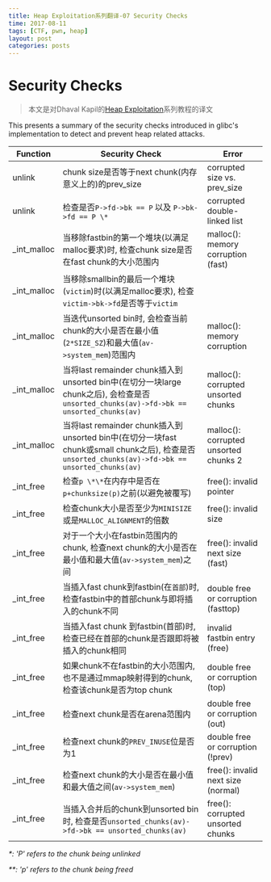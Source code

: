 ```yaml
---
title: Heap Exploitation系列翻译-07 Security Checks
time: 2017-08-11
tags: [CTF, pwn, heap]
layout: post
categories: posts
---
```


# Security Checks

> 本文是对Dhaval Kapil的[Heap Exploitation](https://heap-exploitation.dhavalkapil.com/)系列教程的译文

This presents a summary of the security checks introduced in glibc's implementation to detect and prevent heap related attacks.

| Function | Security Check | Error |
| --- | --- | --- |
| unlink | chunk size是否等于next chunk(内存意义上的)的prev_size | corrupted size vs. prev\_size |
| unlink | 检查是否`P->fd->bk == P` 以及 `P->bk->fd == P \*` | corrupted double-linked list |
| \_int\_malloc | 当移除fastbin的第一个堆块(以满足malloc要求)时, 检查chunk size是否在fast chunk的大小范围内 | malloc(): memory corruption (fast) |
| \_int\_malloc | 当移除smallbin的最后一个堆块(`victim`)时(以满足malloc要求), 检查`victim->bk->fd`是否等于`victim`|
| \_int\_malloc | 当迭代unsorted bin时, 会检查当前chunk的大小是否在最小值(`2*SIZE_SZ`)和最大值(`av->system_mem`)范围内| malloc(): memory corruption |
| \_int\_malloc | 当将last remainder chunk插入到unsorted bin中(在切分一块large chunk之后), 会检查是否`unsorted_chunks(av)->fd->bk == unsorted_chunks(av)` | malloc(): corrupted unsorted chunks |
| \_int\_malloc | 当将last remainder chunk插入到unsorted bin中(在切分一块fast chunk或small chunk之后), 检查是否`unsorted_chunks(av)->fd->bk == unsorted_chunks(av)` | malloc(): corrupted unsorted chunks 2 |
| \_int\_free | 检查`p \*\*`在内存中是否在`p+chunksize(p)`之前(以避免被覆写) | free(): invalid pointer |
| \_int\_free | 检查chunk大小是否至少为`MINISIZE`或是`MALLOC_ALIGNMENT`的倍数 | free(): invalid size |
| \_int\_free | 对于一个大小在fastbin范围内的chunk, 检查next chunk的大小是否在最小值和最大值(`av->system_mem`)之间 | free(): invalid next size (fast) |
| \_int\_free | 当插入fast chunk到fastbin(在`首部`)时, 检查fastbin中的首部chunk与即将插入的chunk不同 | double free or corruption (fasttop) |
| \_int\_free | 当插入fast chunk 到fastbin(首部)时, 检查已经在首部的chunk是否跟即将被插入的chunk相同 | invalid fastbin entry (free) |
| \_int\_free | 如果chunk不在fastbin的大小范围内, 也不是通过mmap映射得到的chunk, 检查该chunk是否为top chunk | double free or corruption (top) |
| \_int\_free | 检查next chunk是否在arena范围内 | double free or corruption (out) |
| \_int\_free | 检查next chunk的`PREV_INUSE`位是否为1 | double free or corruption (!prev) |
| \_int\_free | 检查next chunk的大小是否在最小值和最大值之间(`av->system_mem`) | free(): invalid next size (normal) |
| \_int\_free | 当插入合并后的chunk到unsorted bin时, 检查是否`unsorted_chunks(av)->fd->bk == unsorted_chunks(av)` | free(): corrupted unsorted chunks |

_\*: 'P' refers to the chunk being unlinked_

_\*\*: 'p' refers to the chunk being freed_
